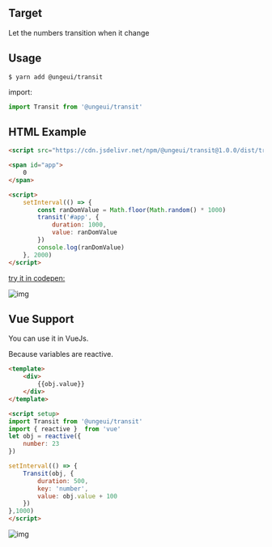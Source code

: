 ## Target

Let the numbers transition when it change

## Usage

```shell
$ yarn add @ungeui/transit
```
import:

```js
import Transit from '@ungeui/transit'
```

## HTML Example

```html
<script src="https://cdn.jsdelivr.net/npm/@ungeui/transit@1.0.0/dist/transit.umd.min.js"></script>

<span id="app">
    0
</span>

<script>
    setInterval(() => {
        const ranDomValue = Math.floor(Math.random() * 1000)
        transit('#app', {
            duration: 1000,
            value: ranDomValue
        })
        console.log(ranDomValue)
    }, 2000) 
</script>
```
[try it in codepen:](https://codepen.io/peterroe/pen/ZEXpWrY?editors=1111)

![img](https://img-blog.csdnimg.cn/52395997fe4b46d0897815c3eed6da0c.gif)

## Vue Support

You can use it in VueJs. 

Because variables are reactive.

```html
<template>
    <div>
        {{obj.value}}
    </div>
</template>

<script setup>
import Transit from '@ungeui/transit'
import { reactive }  from 'vue'
let obj = reactive({
    number: 23
})

setInterval(() => {
    Transit(obj, {
        duration: 500,
        key: 'number',
        value: obj.value + 100
    })
},1000)
</script>
```

![img](https://img-blog.csdnimg.cn/122f98db86594a47a6e88d3f1e6c808d.gif)

